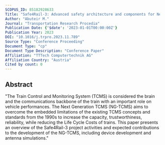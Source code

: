 ```yaml
---
SCOPUS_ID: 85182928633
Title: "Safe4Rail-3: Advanced safety architecture and components for Next Generation Train Control and Monitoring System in Railways"
Author: "Abuteir M."
Journal: "Transportation Research Procedia"
Publication Date: {'$date': '2023-01-01T00:00:00Z'}
Publication Year: 2023
DOI: "10.1016/j.trpro.2023.11.789"
Source Type: "Conference Proceeding"
Document Type: "cp"
Document Type Description: "Conference Paper"
Affiliation: "TTTech Computertechnik AG"
Affiliation Country: "Austria"
Cited by count: 0
---
```


## Abstract
"The Train Control and Monitoring System (TCMS) is considered the brain and the communications backbone of the train with an important role on vehicle performances. The Next Generation TCMS (NG-TCMS) aims to overcome the embedded limitations of the existing TCMS concepts and standards from the 1990s to increase the capacity, trustworthiness, reliability, while reducing the Life Cycle Costs of trains. This paper presents an overview of the Safe4Rail-3 project activities and expected contributions to the development of the NG-TCMS, including device development and antenna simulations."
